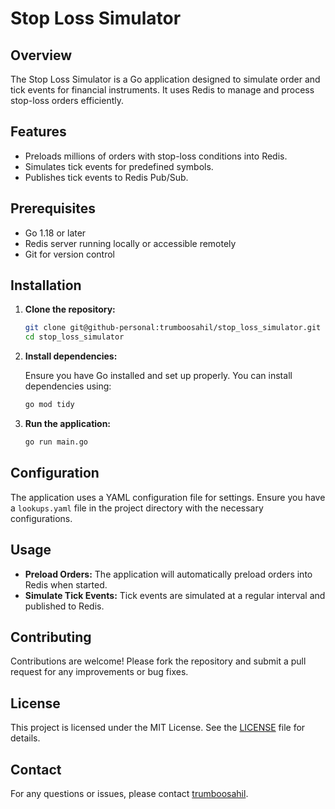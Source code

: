 # Stop Loss Simulator

## Overview

The Stop Loss Simulator is a Go application designed to simulate order and tick events for financial instruments. It uses Redis to manage and process stop-loss orders efficiently.

## Features

- Preloads millions of orders with stop-loss conditions into Redis.
- Simulates tick events for predefined symbols.
- Publishes tick events to Redis Pub/Sub.

## Prerequisites

- Go 1.18 or later
- Redis server running locally or accessible remotely
- Git for version control

## Installation

1. **Clone the repository:**

   ```bash
   git clone git@github-personal:trumboosahil/stop_loss_simulator.git
   cd stop_loss_simulator
   ```
2. **Install dependencies:**

   Ensure you have Go installed and set up properly. You can install dependencies using:

   ```bash
   go mod tidy
   ```
3. **Run the application:**

   ```bash
   go run main.go
   ```

## Configuration

The application uses a YAML configuration file for settings. Ensure you have a `lookups.yaml` file in the project directory with the necessary configurations.

## Usage

- **Preload Orders:** The application will automatically preload orders into Redis when started.
- **Simulate Tick Events:** Tick events are simulated at a regular interval and published to Redis.

## Contributing

Contributions are welcome! Please fork the repository and submit a pull request for any improvements or bug fixes.

## License

This project is licensed under the MIT License. See the [LICENSE](LICENSE) file for details.

## Contact

For any questions or issues, please contact [trumboosahil](mailto:your-email@example.com).
